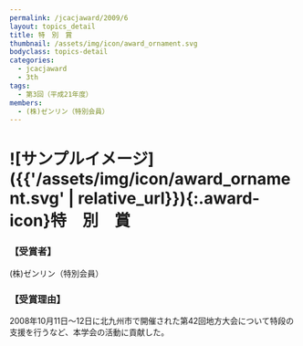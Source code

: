 ```yaml
---
permalink: /jcacjaward/2009/6
layout: topics_detail
title: 特　別　賞
thumbnail: /assets/img/icon/award_ornament.svg
bodyclass: topics-detail
categories:
  - jcacjaward
  - 3th
tags:
  - 第3回（平成21年度）
members:
  - (株)ゼンリン（特別会員）
---
```


# ![サンプルイメージ]({{'/assets/img/icon/award_ornament.svg' | relative_url}}){:.award-icon}特　別　賞

### 【受賞者】

(株)ゼンリン（特別会員）

### 【受賞理由】

2008年10月11日～12日に北九州市で開催された第42回地方大会について特段の支援を行うなど、本学会の活動に貢献した。
